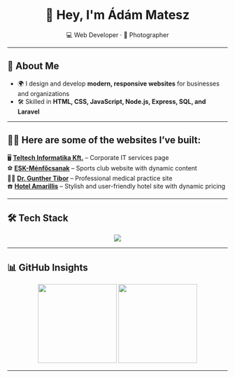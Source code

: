 <!-- Modern GitHub Profile README -->

<h1 align="center">👋 Hey, I'm Ádám Matesz</h1>
<p align="center">💻 Web Developer · 📸 Photographer</p>

---

## 🚀 About Me
- 🌍 I design and develop **modern, responsive websites** for businesses and organizations  
- 🛠 Skilled in **HTML, CSS, JavaScript, Node.js, Express, SQL, and Laravel**  

---

## 🧑‍💻 Here are some of the websites I’ve built:
 🖥️ [**Teltech Informatika Kft.**](http://www.teltech.hu/) – Corporate IT services page  
 ⚽ [**ESK-Ménfőcsanak**](https://www.esk-menfocsanak.hu/) – Sports club website with dynamic content  
 👨‍⚕️ [**Dr. Gunther Tibor**](http://www.drgunthertibor.hu/) – Professional medical practice site  
 ☎️ [**Hotel Amarillis**](http://www.hotelamarillis.hu/) – Stylish and user-friendly hotel site with dynamic pricing  

---

## 🛠 Tech Stack
<p align="center">
  <img src="https://skillicons.dev/icons?i=html,css,js,ts,nodejs,express,laravel,,mysql,mongodb,git,docker,vscode&perline=7" />
</p>

---

## 📊 GitHub Insights
<p align="center">
  <img src="https://github-readme-stats.vercel.app/api?username=mateszadam&show_icons=true&theme=tokyonight&hide_border=true" height="180" />
  <img src="https://github-readme-stats.vercel.app/api/top-langs/?username=mateszadam&layout=compact&theme=tokyonight&hide_border=true" height="180" />
</p>

---
